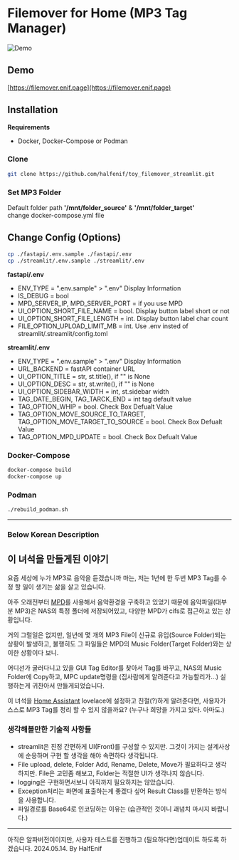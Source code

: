 # Filemover for Home (MP3 Tag Manager)

![Demo](https://github.com/halfenif/toy_filemover_streamlit/tree/main/doc/Screen01.png)

## Demo
[https://filemover.enif.page](https://filemover.enif.page)

## Installation
**Requirements**
- Docker, Docker-Compose or Podman

### Clone
```bash
git clone https://github.com/halfenif/toy_filemover_streamlit.git
```

### Set MP3 Folder
Default folder path **'/mnt/folder_source'** & **'/mnt/folder_target'**   
change docker-compose.yml file

## Change Config (Options)
```bash
cp ./fastapi/.env.sample ./fastapi/.env
cp ./streamlit/.env.sample ./streamlit/.env
```
**fastapi/.env**
- ENV_TYPE = ".env.sample" > ".env" Display Information
- IS_DEBUG = bool
- MPD_SERVER_IP, MPD_SERVER_PORT = if you use MPD
- UI_OPTION_SHORT_FILE_NAME = bool. Display button label short or not
- UI_OPTION_SHORT_FILE_LENGTH = int. Display button label char count
- FILE_OPTION_UPLOAD_LIMIT_MB = int. Use .env insted of streamlit/.streamlit/config.toml

**streamlit/.env**
- ENV_TYPE = ".env.sample" > ".env" Display Information
- URL_BACKEND = fastAPI container URL
- UI_OPTION_TITLE = str, st.title(), if "" is None
- UI_OPTION_DESC = str, st.write(), if "" is None
- UI_OPTION_SIDEBAR_WIDTH = int, st.sidebar width
- TAG_DATE_BEGIN, TAG_TARCK_END = int tag default value
- TAG_OPTION_WHIP = bool. Check Box Defualt Value
- TAG_OPTION_MOVE_SOURCE_TO_TARGET, TAG_OPTION_MOVE_TARGET_TO_SOURCE = bool. Check Box Defualt Value
- TAG_OPTION_MPD_UPDATE = bool. Check Box Defualt Value


### Docker-Compose
```bash
docker-compose build
docker-compose up
```

### Podman
```bash
./rebuild_podman.sh
```

---
### Below Korean Description
## 이 녀석을 만들게된 이야기

요즘 세상에 누가 MP3로 음악을 듣겠습니까 마는, 저는 1년에 한 두번 MP3 Tag를 수정 할 일이 생기는 삶을 살고 있습니다.

아주 오래전부터 [MPD](https://www.musicpd.org/)를 사용해서 음악환경을 구축하고 있었기 때문에 음악파일(대부분 MP3)은 NAS의 특정 폴더에 저장되어있고, 다양한 MPD가 cifs로 접근하고 있는 상황입니다.

거의 그럴일은 없지만, 일년에 몇 개의 MP3 File이 신규로 유입(Source Folder)되는 상황이 발생하고, 불행히도 그 파일들은 MPD의 Music Folder(Target Folder)와는 상이한 상황이다 보니.

어디선가 굴러다니고 있을 GUI Tag Editor를 찾아서 Tag를 바꾸고, NAS의 Music Folder에 Copy하고, MPC update명령을 (집사람에게 알려준다고 가능할리가...) 실행하는게 귀찬아서 만들게되었습니다.

이 녀석을 [Home Assistant](https://www.home-assistant.io/) lovelace에 설정하고 친절(?)하게 알려준다면, 사용자가 스스로 MP3 Tag를 정리 할 수 있지 않을까요? (누구나 희망을 가지고 있다. 아마도.)

### 생각해볼만한 기술적 사항들
- streamlit은 진정 간편하게 UI(Front)를 구성할 수 있지만. 그것이 가지는 설계사상에 순응하며 구현 할 생각을 해야 속편하다 생각됩니다.
- File upload, delete, Folder Add, Rename, Delete, Move가 필요하다고 생각하지만. File은 고민좀 해보고, Folder는 적절한 UI가 생각나지 않습니다.
- logging은 구현하면서보니 아직까지 필요하지는 않았습니다.
- Exception처리는 화면에 표출하는게 좋겠다 싶어 Result Class를 반환하는 방식을 사용합니다.
- 파일경로를 Base64로 인코딩하는 이유는 (습관적인 것이니 괘념치 마시지 바랍니다.)

---
아직은 알파버전이이지만, 사용자 테스트를 진행하고 (필요하다면)업데이트 하도록 하겠습니다.
2024.05.14. By HalfEnif